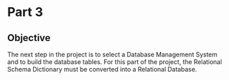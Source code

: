 # Part 3

## Objective
The next step in the project is to select a Database Management System and to build the database tables. For this part of the project, the Relational Schema Dictionary must be converted into a Relational Database.
